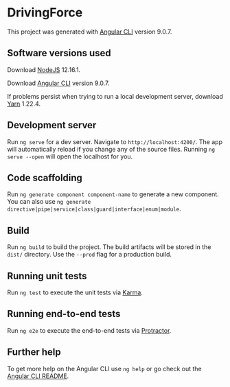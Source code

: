 # DrivingForce

This project was generated with [Angular CLI](https://github.com/angular/angular-cli) version 9.0.7.


## Software versions used

Download [NodeJS](https://nodejs.org/en/download/) 12.16.1.

Download [Angular CLI](https://github.com/angular/angular-cli) version 9.0.7.

If problems persist when trying to run a local development server, download [Yarn](https://classic.yarnpkg.com/en/docs/install/#debian-stable) 1.22.4.


## Development server

Run `ng serve` for a dev server. Navigate to `http://localhost:4200/`. The app will automatically reload if you change any of the source files. Running `ng serve --open` will open the localhost for you.

## Code scaffolding

Run `ng generate component component-name` to generate a new component. You can also use `ng generate directive|pipe|service|class|guard|interface|enum|module`.

## Build

Run `ng build` to build the project. The build artifacts will be stored in the `dist/` directory. Use the `--prod` flag for a production build.

## Running unit tests

Run `ng test` to execute the unit tests via [Karma](https://karma-runner.github.io).

## Running end-to-end tests

Run `ng e2e` to execute the end-to-end tests via [Protractor](http://www.protractortest.org/).

## Further help

To get more help on the Angular CLI use `ng help` or go check out the [Angular CLI README](https://github.com/angular/angular-cli/blob/master/README.md).
